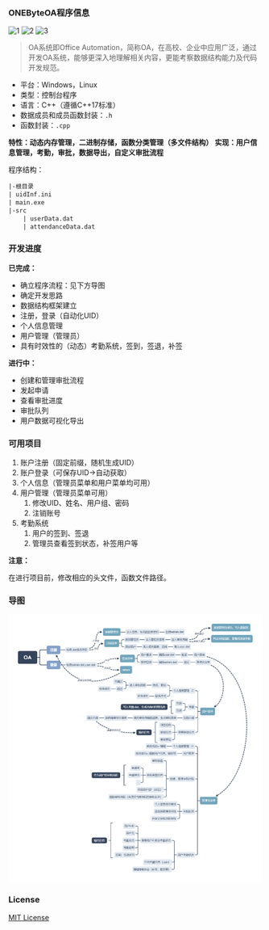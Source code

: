 ### ONEByteOA程序信息

![1](https://img.shields.io/github/license/CSTHenry/ONEByteOA) ![2](https://img.shields.io/github/v/release/CSTHenry/ONEByteOA?include_prereleases) ![3](https://img.shields.io/github/issues-pr/CSTHenry/ONEByteOA)

> OA系统即Office Automation，简称OA，在高校、企业中应用广泛，通过开发OA系统，能够更深入地理解相关内容，更能考察数据结构能力及代码开发规范。

- 平台：Windows，Linux
- 类型：控制台程序
- 语言：C++（遵循C++17标准）
- 数据成员和成员函数封装：```.h```
- 函数封装：```.cpp```

**特性：动态内存管理，二进制存储，函数分类管理（多文件结构）**
**实现：用户信息管理，考勤，审批，数据导出，自定义审批流程**

程序结构：
```
|-根目录
| uidInf.ini
| main.exe
|-src
	| userData.dat
	| attendanceData.dat
```

### 开发进度

**已完成：**
- 确立程序流程：见下方导图
- 确定开发思路
- 数据结构框架建立
- 注册，登录（自动化UID）
- 个人信息管理
- 用户管理（管理员）
- 具有时效性的（动态）考勤系统，签到，签退，补签

**进行中：**
- 创建和管理审批流程
- 发起申请
- 查看审批进度
- 审批队列
- 用户数据可视化导出

### 可用项目

1. 账户注册（固定前缀，随机生成UID）
2. 账户登录（可保存UID->自动获取）
3. 个人信息（管理员菜单和用户菜单均可用）
4. 用户管理（管理员菜单可用）
   1. 修改UID、姓名、用户组、密码
   2. 注销账号
5. 考勤系统
   1. 用户的签到、签退
   2. 管理员查看签到状态，补签用户等

**注意：**

在进行项目前，修改相应的头文件，函数文件路径。

### 导图

![mind](https://github.com/CSTHenry/ONEByteOA/blob/main/src/oamind.png)

### License
[MIT License](https://github.com/CSTHenry/ONEByteOA/blob/main/LICENSE)
